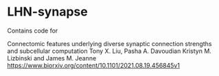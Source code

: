 # LHN-synapse

Contains code for 

Connectomic features underlying diverse synaptic connection strengths and subcellular computation 
Tony X. Liu, Pasha A. Davoudian Kristyn M. Lizbinski and James M. Jeanne
https://www.biorxiv.org/content/10.1101/2021.08.19.456845v1


